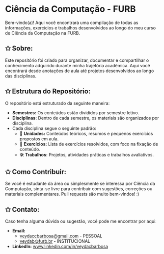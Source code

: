 # Ciência da Computação - FURB

Bem-vindo(a)! Aqui você encontrará uma compilação de todas as informações, exercícios e trabalhos desenvolvidos ao longo do meu curso de Ciência da Computação na FURB.

## ✩ Sobre:

Este repositório foi criado para organizar, documentar e compartilhar o conhecimento adquirido durante minha trajetória acadêmica. Aqui você encontrará desde anotações de aula até projetos desenvolvidos ao longo das disciplinas.

## ✩ Estrutura do Repositório:

O repositório está estruturado da seguinte maneira:

- **Semestres:** Os conteúdos estão divididos por semestre letivo.
- **Disciplinas:** Dentro de cada semestre, os materiais são organizados por disciplina.
- Cada disciplina segue o seguinte padrão:
  - 📘 **Unidades:** Conteúdos teóricos, resumos e pequenos exercícios propostos em aula.
  - 📝 **Exercícios:** Lista de exercícios resolvidos, com foco na fixação de conteúdo.
  - 🛠️ **Trabalhos:** Projetos, atividades práticas e trabalhos avaliativos.

## ✩ Como Contribuir:

Se você é estudante da área ou simplesmente se interessa por Ciência da Computação, sinta-se livre para contribuir com sugestões, correções ou materiais complementares. Pull requests são muito bem-vindos! :)

## ✩ Contato:

Caso tenha alguma dúvida ou sugestão, você pode me encontrar por aqui:

- **Email:**
  - veydaccbarbosa@gmail.com - PESSOAL
  - veydab@furb.br - INSTITUCIONAL    
- **LinkedIn:** www.linkedin.com/in/veydacbarbosa
